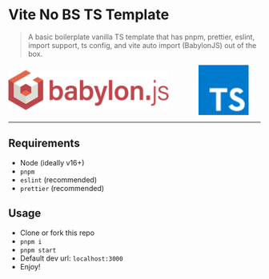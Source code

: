 # Vite No BS TS Template

> A basic boilerplate vanilla TS template that has pnpm, prettier, eslint, import support, ts config, and vite auto import (BabylonJS) out of the box.

<div style="display: flex; align-items: center; justify-content: space-between;>
 <img src="./src/assets/images/vite-logo.png" alt="Vite" height="80" style="margin-right: 24px"/>
 <img src="./src/assets/images/babylonjs-logo.png" alt="BabylonJS" height="80" style="margin-right: 24px"/>
 <img src="./src/assets/images/typescript.svg" alt="Typescript" height="100" style="margin-right: 24px"/>
</div>

---

## Requirements

- Node (ideally v16+)
- `pnpm`
- `eslint` (recommended)
- `prettier` (recommended)

## Usage

- Clone or fork this repo
- `pnpm i`
- `pnpm start`
- Default dev url: `localhost:3000`
- Enjoy!
